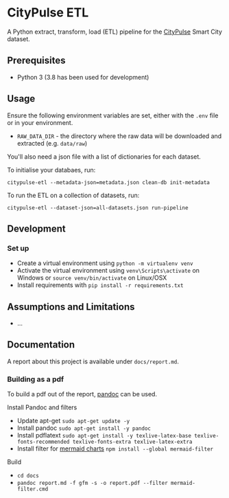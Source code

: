# CityPulse ETL

A Python extract, transform, load (ETL) pipeline for the [CityPulse](http://iot.ee.surrey.ac.uk:8080/datasets.html) Smart City dataset.

## Prerequisites

- Python 3 (3.8 has been used for development)

## Usage

Ensure the following environment variables are set, either with the `.env` file or in your environment.

- `RAW_DATA_DIR` - the directory where the raw data will be downloaded and extracted (e.g. `data/raw`)

You'll also need a json file with a list of dictionaries for each dataset.

To initialise your databaes, run:

```
citypulse-etl --metadata-json=metadata.json clean-db init-metadata
```

To run the ETL on a collection of datasets, run:

```
citypulse-etl --dataset-json=all-datasets.json run-pipeline
```

## Development

### Set up

- Create a virtual environment using `python -m virtualenv venv`
- Activate the virtual environment using `venv\Scripts\activate` on Windows or `source venv/bin/activate` on Linux/OSX
- Install requirements with `pip install -r requirements.txt`

## Assumptions and Limitations

- ...

## Documentation

A report about this project is available under `docs/report.md`.

### Building as a pdf

To build a pdf out of the report, [pandoc](https://pandoc.org/) can be used.

Install Pandoc and filters

- Update apt-get `sudo apt-get update -y`
- Install pandoc `sudo apt-get install -y pandoc`
- Install pdflatext `sudo apt-get install -y texlive-latex-base texlive-fonts-recommended texlive-fonts-extra texlive-latex-extra`
- Install filter for [mermaid charts](https://mermaid-js.github.io/mermaid/#/) `npm install --global mermaid-filter`

Build

- `cd docs`
- `pandoc report.md -f gfm -s -o report.pdf --filter mermaid-filter.cmd`
